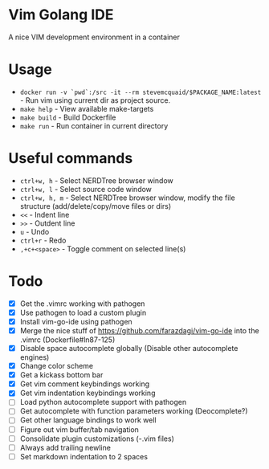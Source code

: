 # Vim Golang IDE

A nice VIM development environment in a container

# Usage
  * ```docker run -v `pwd`:/src -it --rm stevemcquaid/$PACKAGE_NAME:latest``` - Run vim using current dir as project source.
  * `make help` - View available make-targets
  * `make build` - Build Dockerfile
  * `make run` - Run container in current directory

# Useful commands
  * `ctrl+w, h` - Select NERDTree browser window
  * `ctrl+w, l` - Select source code window
  * `ctrl+w, h, m` - Select NERDTree browser window, modify the file structure (add/delete/copy/move files or dirs)
  * `<<` - Indent line
  * `>>` - Outdent line
  * `u` - Undo
  * `ctrl+r` - Redo
  * `,+c+<space>` - Toggle comment on selected line(s)

# Todo
  - [x] Get the .vimrc working with pathogen
  - [x] Use pathogen to load a custom plugin
  - [x] Install vim-go-ide using pathogen
  - [x] Merge the nice stuff of https://github.com/farazdagi/vim-go-ide into the .vimrc (Dockerfile#ln87-125)
  - [x] Disable space autocomplete globally (Disable other autocomplete engines)
  - [x] Change color scheme
  - [x] Get a kickass bottom bar
  - [x] Get vim comment keybindings working
  - [x] Get vim indentation keybindings working
  - [ ] Load python autocomplete support with pathogen
  - [ ] Get autocomplete with function parameters working (Deocomplete?)
  - [ ] Get other language bindings to work well
  - [ ] Figure out vim buffer/tab navigation
  - [ ] Consolidate plugin customizations (-.vim files)
  - [ ] Always add trailing newline
  - [ ] Set markdown indentation to 2 spaces
